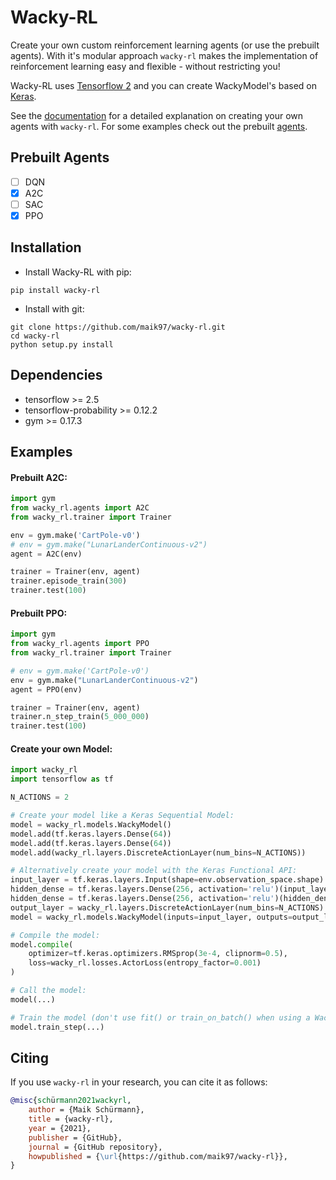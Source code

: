 # Wacky-RL

Create your own custom reinforcement learning agents (or use the prebuilt agents).
With it's modular approach `wacky-rl` makes the implementation of reinforcement learning easy and flexible - without restricting you!

Wacky-RL uses [Tensorflow 2](https://www.tensorflow.org/install) and you can create WackyModel's based on [Keras](https://keras.io/).

See the [documentation](https://wacky-rl.rtfd.io) for a detailed explanation on creating your own agents with `wacky-rl`.
For some examples check out the prebuilt [agents](https://github.com/maik97/wacky-rl/tree/master/wacky_rl/agents).

## Prebuilt Agents

- [ ] DQN
- [x] A2C 
- [ ] SAC
- [x] PPO

## Installation

- Install Wacky-RL with pip:

```
pip install wacky-rl
```

- Install with git:

```
git clone https://github.com/maik97/wacky-rl.git
cd wacky-rl
python setup.py install
```

## Dependencies

- tensorflow >= 2.5
- tensorflow-probability >= 0.12.2
- gym >= 0.17.3

## Examples

#### Prebuilt A2C:
```python
import gym
from wacky_rl.agents import A2C
from wacky_rl.trainer import Trainer

env = gym.make('CartPole-v0')
# env = gym.make("LunarLanderContinuous-v2")
agent = A2C(env)

trainer = Trainer(env, agent)
trainer.episode_train(300)
trainer.test(100)
```

#### Prebuilt PPO:
```python
import gym
from wacky_rl.agents import PPO
from wacky_rl.trainer import Trainer

# env = gym.make('CartPole-v0')
env = gym.make("LunarLanderContinuous-v2")
agent = PPO(env)

trainer = Trainer(env, agent)
trainer.n_step_train(5_000_000)
trainer.test(100)
```

#### Create your own Model:
```python
import wacky_rl
import tensorflow as tf

N_ACTIONS = 2

# Create your model like a Keras Sequential Model:
model = wacky_rl.models.WackyModel()
model.add(tf.keras.layers.Dense(64))
model.add(tf.keras.layers.Dense(64))
model.add(wacky_rl.layers.DiscreteActionLayer(num_bins=N_ACTIONS))

# Alternatively create your model with the Keras Functional API:
input_layer = tf.keras.layers.Input(shape=env.observation_space.shape)
hidden_dense = tf.keras.layers.Dense(256, activation='relu')(input_layer)
hidden_dense = tf.keras.layers.Dense(256, activation='relu')(hidden_dense)
output_layer = wacky_rl.layers.DiscreteActionLayer(num_bins=N_ACTIONS)
model = wacky_rl.models.WackyModel(inputs=input_layer, outputs=output_layer)

# Compile the model:
model.compile(
    optimizer=tf.keras.optimizers.RMSprop(3e-4, clipnorm=0.5),
    loss=wacky_rl.losses.ActorLoss(entropy_factor=0.001)
)

# Call the model:
model(...)

# Train the model (don't use fit() or train_on_batch() when using a WackyLoss):
model.train_step(...)
```

## Citing

If you use `wacky-rl` in your research, you can cite it as follows:

```bibtex
@misc{schürmann2021wackyrl,
    author = {Maik Schürmann},
    title = {wacky-rl},
    year = {2021},
    publisher = {GitHub},
    journal = {GitHub repository},
    howpublished = {\url{https://github.com/maik97/wacky-rl}},
}
```
